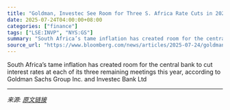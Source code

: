 ```yaml
---
title: "Goldman, Investec See Room for Three S. Africa Rate Cuts in 2025"
date: 2025-07-24T04:00:00+08:00
categories: ["finance"]
tags: ["LSE:INVP", "NYS:GS"]
summary: "South Africa’s tame inflation has created room for the central bank to cut interest rates at each of its three remaining meetings this year, according to Goldman Sachs Group Inc. and Investec Bank Ltd"
source_url: "https://www.bloomberg.com/news/articles/2025-07-24/goldman-investec-see-room-for-three-s-africa-rate-cuts-in-2025"
---
```


South Africa’s tame inflation has created room for the central bank to cut interest rates at each of its three remaining meetings this year, according to Goldman Sachs Group Inc. and Investec Bank Ltd

---

*来源: [原文链接](https://www.bloomberg.com/news/articles/2025-07-24/goldman-investec-see-room-for-three-s-africa-rate-cuts-in-2025)*
